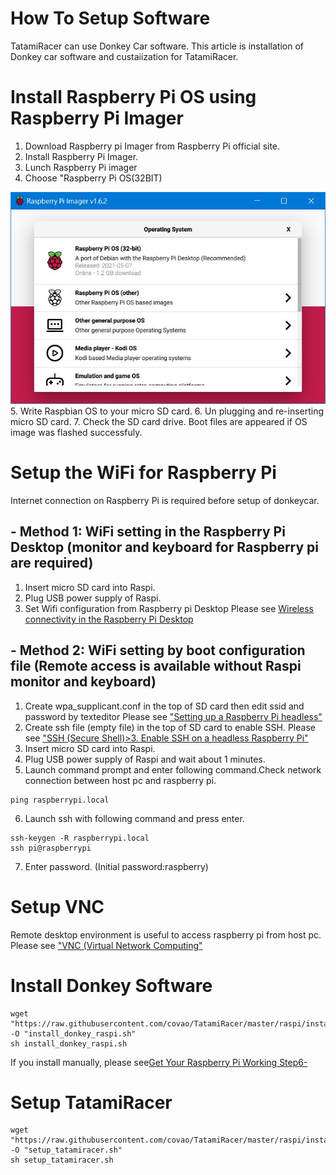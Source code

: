# How To Setup Software

TatamiRacer can use Donkey Car software.
This article is installation of Donkey car software and custaiization for TatamiRacer.

# Install Raspberry Pi OS using Raspberry Pi Imager
1. Download Raspberry pi Imager from Raspberry Pi official site.
2. Install Raspberry Pi Imager.
3. Lunch Raspberry Pi imager
4. Choose "Raspberry Pi OS(32BIT)
<img src="../img/RaspberryPiImager.jpg" alt="" title="" width="640" height="">  
5. Write Raspbian OS to your micro SD card. 
6. Un plugging and re-inserting micro SD card.
7. Check the SD card drive. Boot files are appeared if OS image was flashed successfuly.

# Setup the WiFi for Raspberry Pi
Internet connection on Raspberry Pi is required before setup of donkeycar.
## - Method 1: WiFi setting in the Raspberry Pi Desktop (monitor and keyboard for Raspberry pi are required)
1. Insert micro SD card into Raspi.
2. Plug USB power supply of Raspi.
3.  Set Wifi configuration from Raspberry pi Desktop 
 Please see [Wireless connectivity in the Raspberry Pi Desktop](https://bwww.raspberrypi.org/documentation/configuration/wireless/desktop.md)
## - Method 2: WiFi setting by boot configuration file (Remote access is available without Raspi monitor and keyboard) 
1. Create wpa_supplicant.conf in the top of SD card then edit ssid and password by texteditor
 Please see ["Setting up a Raspberry Pi headless"](https://docs.donkeycar.com/guide/robot_sbc/setup_raspberry_pi/)
2. Create ssh file (empty file) in the top of SD card to enable SSH.
 Please see ["SSH (Secure Shell)>3. Enable SSH on a headless Raspberry Pi"](https://www.raspberrypi.org/documentation/remote-access/ssh/)
3. Insert micro SD card into Raspi.
4. Plug USB power supply of Raspi and wait about 1 minutes.
5. Launch command prompt and enter following command.Check network connection between host pc and raspberry pi.
 ~~~
 ping raspberrypi.local
~~~
6. Launch ssh with following command and press enter.
~~~
ssh-keygen -R raspberrypi.local
ssh pi@raspberrypi
~~~
7. Enter password. (Initial password:raspberry)

# Setup VNC
Remote desktop environment is useful to access raspberry pi from host pc. 
Please see ["VNC (Virtual Network Computing"](https://www.raspberrypi.org/documentation/remote-access/vnc/)

# Install Donkey Software
~~~
wget "https://raw.githubusercontent.com/covao/TatamiRacer/master/raspi/install/install_donkey_raspi.sh" -O "install_donkey_raspi.sh"
sh install_donkey_raspi.sh
~~~
If you install manually, please see[Get Your Raspberry Pi Working Step6-](https://docs.donkeycar.com/guide/robot_sbc/setup_raspberry_pi/#step-6-update-and-upgrade)

# Setup TatamiRacer
~~~
wget "https://raw.githubusercontent.com/covao/TatamiRacer/master/raspi/install/setup_tatamiracer.sh" -O "setup_tatamiracer.sh"
sh setup_tatamiracer.sh
~~~
